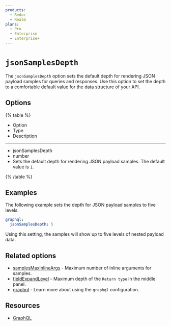 ```yaml
---
products:
  - Redoc
  - Realm
plans:
  - Pro
  - Enterprise
  - Enterprise+
---
```

# `jsonSamplesDepth`

The `jsonSamplesDepth` option sets the default depth for rendering JSON payload samples for queries and responses.
Use this option to set the depth to a comfortable default value for the data structure of your API.

## Options

{% table %}

* Option
* Type
* Description

---

* jsonSamplesDepth
* number
* Sets the default depth for rendering JSON payload samples. The default value is `1`.

{% /table %}

## Examples

The following example sets the depth for JSON payload samples to five levels.

```yaml {% title="redocly.yaml" %}
graphql:
  jsonSamplesDepth: 5
```

Using this setting, the samples will show up to five levels of nested payload data.

## Related options

- [samplesMaxInlineArgs](./samples-max-inline-args.md) - Maximum number of inline arguments for samples.
- [fieldExpandLevel](./field-expand-level.md) - Maximum depth of the `Return type` in the middle panel.
- [graphql](./index.md) - Learn more about using the `graphql` configuration.

## Resources

- [GraphQL](https://graphql.org/)